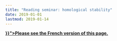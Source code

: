 ```yaml
---
title: "Reading seminar: homological stability"
date: 2019-01-01
lastmod: 2019-01-14
---
```


<p class=lead><strong><a href="{{< ref path="gdt-stabilite" lang="fr" >}}">Please see the French version of this page.</a></strong></p>
